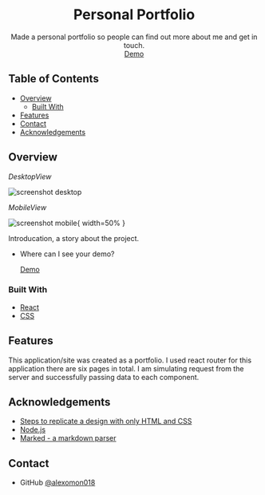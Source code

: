 <!-- Please update value in the {}  -->

<h1 align="center">Personal Portfolio</h1>

<div align="center">
  Made a personal portfolio so people can find out more about me and get in touch.
</div>

<div align="center">
  <h30>
    <a href="https://aleksamitic.com/">
      Demo
    </a>
    </h30>
</div>

<!-- TABLE OF CONTENTS -->

## Table of Contents

- [Overview](#overview)
  - [Built With](#built-with)
- [Features](#features)
- [Contact](#contact)
- [Acknowledgements](#acknowledgements)

<!-- OVERVIEW -->

## Overview

_DesktopView_

![screenshot desktop](./public/images/aleksamitic.com.png?raw=true)

_MobileView_

![screenshot mobile](./public/images/aleksamitic.com_mobile.png?raw=true){ width=50% }

Introducation, a story about the project.

- Where can I see your demo?

  <a  href="https://aleksamitic.com/">
    Demo
  </a>

### Built With

<!-- This section should list any major frameworks that you built your project using. Here are a few examples.-->

- [React](https://reactjs.org/)
- [CSS](https://www.w3schools.com/css/default.asp)

## Features

<!-- List the features of your application or follow the template. Don't share the figma file here :) -->

This application/site was created as a portfolio. I used react router for this application there are six pages in total.
I am simulating request from the server and successfully passing data to each component.

## Acknowledgements

<!-- This section should list any articles or add-ons/plugins that helps you to complete the project. This is optional but it will help you in the future. For example -->

- [Steps to replicate a design with only HTML and CSS](https://devchallenges-blogs.web.app/how-to-replicate-design/)
- [Node.js](https://nodejs.org/)
- [Marked - a markdown parser](https://github.com/chjj/marked)

## Contact

- GitHub [@alexomon018](https://github.com/alexomon018)
